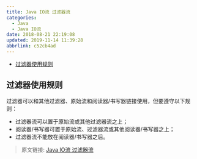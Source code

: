 ```yaml
---
title: Java IO流 过滤器流
categories: 
  - Java
  - Java IO流
date: 2018-08-21 22:19:08
updated: 2019-11-14 11:39:28
abbrlink: c52cb4ad
---
```

<div id='my_toc'>

- [过滤器使用规则](/blog/c52cb4ad/#过滤器使用规则)

</div>
<!--more-->
<script>if (navigator.platform.toLowerCase() == 'win32'){document.getElementById('my_toc').style.display = 'none';}</script>

<!--end-->
## 过滤器使用规则 ##

过滤器可以和其他过滤器、原始流和阅读器/书写器链接使用，但要遵守以下规则：

- 过滤器流可以置于原始流或其他过滤器流之上；
- 阅读器/书写器可置于原始流、过滤器流或其他阅读器/书写器之上；
- 过滤器流不能放在阅读器/书写器之后。

>原文链接: [Java IO流 过滤器流](https://lanlan2017.github.io/blog/c52cb4ad/)
